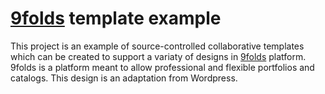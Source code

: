 [9folds](http://www.9folds.com/) template example
===============================

This project is an example of source-controlled collaborative templates which can be created to support a variaty of designs in [9folds](http://www.9folds.com/) platform.
9folds is a platform meant to allow professional and flexible portfolios and catalogs. This design is an adaptation from Wordpress.